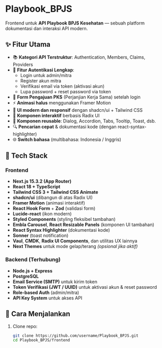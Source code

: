 # Playbook_BPJS

Frontend untuk **API Playbook BPJS Kesehatan** — sebuah platform dokumentasi dan interaksi API modern.

## ✨ Fitur Utama

- 📚 **Kategori API Terstruktur**: Authentication, Members, Claims, Providers
- 🔐 **Fitur Autentikasi Lengkap**:
  - Login untuk admin/mitra
  - Register akun mitra
  - Verifikasi email via token (aktivasi akun)
  - Lupa password + reset password via token
- 📄 **Form Pengajuan PKS** (Perjanjian Kerja Sama) setelah login
- ⚡ **Animasi halus** menggunakan Framer Motion
- 🎨 **UI modern dan responsif** dengan shadcn/ui + Tailwind CSS
- 🧭 **Komponen interaktif** berbasis Radix UI
- 🧩 **Komponen reusable**: Dialog, Accordion, Tabs, Tooltip, Toast, dsb.
- 🔍 **Pencarian cepat** & dokumentasi kode (dengan react-syntax-highlighter)
- 🌐 **Switch bahasa** (multibahasa: Indonesia / Inggris)

## 🧱 Tech Stack

### Frontend

- **Next.js 15.3.2 (App Router)**
- **React 18 + TypeScript**
- **Tailwind CSS 3 + Tailwind CSS Animate**
- **shadcn/ui** (dibangun di atas Radix UI)
- **Framer Motion** (animasi interaktif)
- **React Hook Form** + **Zod** (validasi form)
- **Lucide-react** (ikon modern)
- **Styled Components** (styling fleksibel tambahan)
- **Embla Carousel**, **React Resizable Panels** (komponen UI tambahan)
- **React Syntax Highlighter** (dokumentasi kode)
- **Sonner** (toast notification)
- **Vaul**, **CMDK**, **Radix UI Components**, dan utilitas UX lainnya
- **Next Themes** untuk mode gelap/terang _(opsional jika aktif)_

### Backend (Terhubung)

- **Node.js + Express**
- **PostgreSQL**
- **Email Service (SMTP)** untuk kirim token
- **Token Verifikasi (JWT / UUID)** untuk aktivasi akun & reset password
- **Role-based Auth** (admin/mitra)
- **API Key System** untuk akses API

## 🚀 Cara Menjalankan

1. Clone repo:
   ```bash
   git clone https://github.com/username/Playbook_BPJS.git
   cd Playbook_BPJS/frontend
   ```
